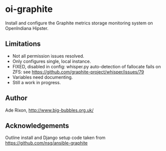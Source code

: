 oi-graphite
===========

Install and configure the Graphite metrics storage monitoring system on
OpenIndiana Hipster.


Limitations
-----------

 * Not all permission issues resolved.
 * Only configures single, local instance.
 * FIXED, disabled in config: whisper.py auto-detection of fallocate fails on ZFS: see
   https://github.com/graphite-project/whisper/issues/79
 * Variables need documenting.  
 * Still a work in progress.


Author
------

Ade Rixon, http://www.big-bubbles.org.uk/


Acknowledgements
----------------

Outline install and Django setup code taken from
https://github.com/nsg/ansible-graphite
